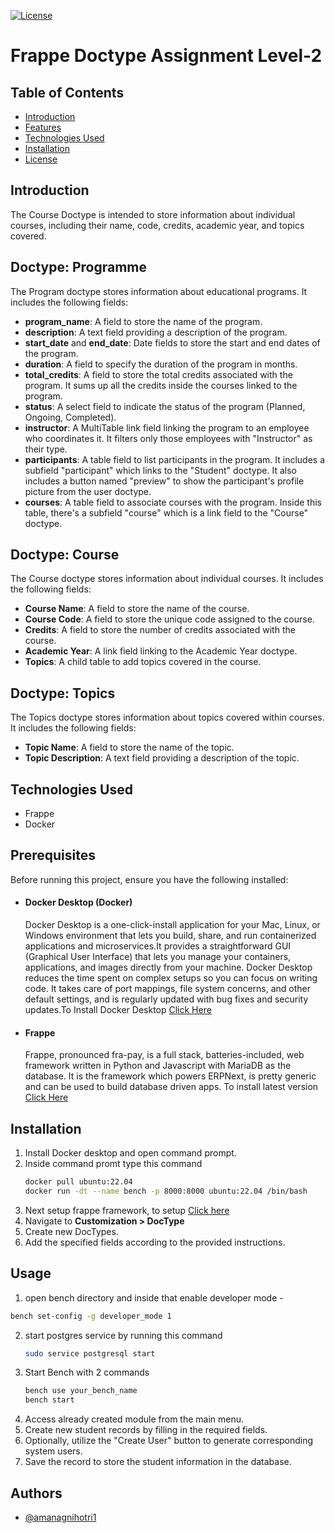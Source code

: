 [![License](https://img.shields.io/badge/License-MIT-yellow.svg)](https://opensource.org/licenses/MIT)

# **Frappe Doctype Assignment Level-2**

## Table of Contents

- [Introduction](#introduction)
- [Features](#features)
- [Technologies Used](#technologies-used)
- [Installation](#installation)
- [License](#license)
## Introduction 
The Course Doctype is intended to store information about individual courses, including their name, code, credits, academic year, and topics covered.
## Doctype: Programme

The Program doctype stores information about educational programs. It includes the following fields:
- **program_name**: A field to store the name of the program.
- **description**: A text field providing a description of the program.
- **start_date** and **end_date**: Date fields to store the start and end dates of the program.
- **duration**: A field to specify the duration of the program in months.
- **total_credits**: A field to store the total credits associated with the program. It sums up all the credits inside the courses linked to the program.
- **status**: A select field to indicate the status of the program (Planned, Ongoing, Completed).
- **instructor**: A MultiTable link field linking the program to an employee who coordinates it. It filters only those employees with "Instructor" as their type.
- **participants**: A table field to list participants in the program. It includes a subfield "participant" which links to the "Student" doctype. It also includes a button named "preview" to show the participant's profile picture from the user doctype.
- **courses**: A table field to associate courses with the program. Inside this table, there's a subfield "course" which is a link field to the "Course" doctype.

## Doctype: Course

The Course doctype stores information about individual courses. It includes the following fields:
- **Course Name**: A field to store the name of the course.
- **Course Code**: A field to store the unique code assigned to the course.
- **Credits**: A field to store the number of credits associated with the course.
- **Academic Year**: A link field linking to the Academic Year doctype.
- **Topics**: A child table to add topics covered in the course.

## Doctype: Topics

The Topics doctype stores information about topics covered within courses. It includes the following fields:
- **Topic Name**: A field to store the name of the topic.
- **Topic Description**: A text field providing a description of the topic.
## Technologies Used

- Frappe
- Docker


## Prerequisites

Before running this project, ensure you have the following installed:

- #### Docker Desktop (Docker)
    Docker Desktop is a one-click-install application for your Mac, Linux, or Windows environment that lets you build, share, and run containerized applications and microservices.It provides a straightforward GUI (Graphical User Interface) that lets you manage your containers, applications, and images directly from your machine. Docker Desktop reduces the time spent on complex setups so you can focus on writing code. It takes care of port mappings, file system concerns, and other default settings, and is regularly updated with bug fixes and security updates.To Install Docker Desktop <a href="https://docs.docker.com/desktop/" alt="not found">Click Here</a>

- #### Frappe
    Frappe, pronounced fra-pay, is a full stack, batteries-included, web framework written in Python and Javascript with MariaDB as the database. It is the framework which powers ERPNext, is pretty generic and can be used to build database driven apps. To install latest version <a href="https://frappeframework.com/docs/user/en/introduction" alt="not found">Click Here</a>


## Installation
1. Install Docker desktop and open command prompt.
2. Inside command promt type this command
   ```bash
   docker pull ubuntu:22.04
   docker run -dt --name bench -p 8000:8000 ubuntu:22.04 /bin/bash
   ```
4. Next setup frappe framework, to setup <a href="https://wiki.nestorbird.com/wiki/install-frappe-v15">Click here</a>
5. Navigate to **Customization > DocType**
6. Create new DocTypes.
7. Add the specified fields according to the provided instructions.
## Usage
1. open bench directory and inside that enable developer mode -
 ```bash
bench set-config -g developer_mode 1
  ```
2. start postgres service by running this command
   ```bash
   sudo service postgresql start
   ```
3. Start Bench with 2 commands
   ```bash
   bench use your_bench_name
   bench start
   ``` 
4. Access already created module from the main menu.
5. Create new student records by filling in the required fields.
6. Optionally, utilize the "Create User" button to generate corresponding system users.
7. Save the record to store the student information in the database.


## Authors

- [@amanagnihotri1](https://www.github.com/amanagnihotri1)

